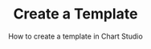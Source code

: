 ---
layout: tutorial-single_layout
title: Create a Template
subtitle: How to create a template in Chart Studio
meta_description: A tutorial on how to make a template in Chart Studio
permalink: /add-a-template-in-chart-studio/
imageurl: ../static/images/template2/template_thumbnail.png
state: active
tags: fundamentals
section: fundamentals
order: 18
actioncall: How to create a template in Chart Studio
actioncall-url: 


live-graph: <iframe width="900" height="800" frameborder="0" scrolling="no" src="https://plot.ly/~PythonPlotBot/3394.embed"></iframe>

steps:
 - title: Introduction
   sub-steps:
    - copy: "Chart Studio offers free, online tools for analyzing data and making graphs. In this guide, you will see how to create a custom template. Then you can choose your template, add new data, and the graph will be created and styled automatically." 
   
 - title: Create a Template
   sub-steps:
    - copy: "After you've plotted and styled your graph, click on the 'save' button on the left-hand side of chart studio. When the save modal appears click on the 'New Plot' radio button next to the 'Plot' drop down menu."
      img: "![save_template](../static/images/template2/Save_Template.png)"
    - copy: "Then, check-in the 'Make this plot a template' under the 'Advanced options' field, and click on the 'save' button."
      img: "![template_tick_mark](../static/images/template2/Template_tick_mark.png)"
    - copy: "By creating a template you save both trace and style attributes for a further re-use. So, the same trace and style would be plotted each time although you can modify it afterward." 


 - title: Create a New Graph Using a Template
   sub-steps:
    - copy: "Using a template make it possible to create a plot with just few quick steps: 1) Head to your workspace by hovering on your template thumbnail and click on the 'Editor' button. This will open your template in [Chart Studio Workspace](https://plot.ly/create/). 2) Use the templates as a foundation of your work, and replace the data by your own and restyle it as you wish. A new file will be created by default, when you save it."
 
 - title: Make Changes to the Template
   sub-steps:
    - copy: "You can make changes to the original template by choosing 'Existing Plot' instead of 'New Plot' in the 'save' modal."
      img: "![Modify_template.png](../static/images/template2/Modify_template.png)" 
        
---